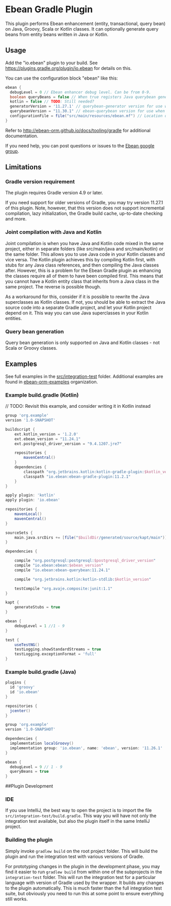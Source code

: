 # Ebean Gradle Plugin
This plugin performs Ebean enhancement (entity, transactional, query bean) on Java, Groovy, Scala or Kotlin classes.
It can optionally generate query beans from entity beans written in Java or Kotlin.

## Usage
Add the "io.ebean" plugin to your build.
See https://plugins.gradle.org/plugin/io.ebean for details on this.

You can use the configuration block "ebean" like this:

```gradle
ebean {
  debugLevel = 0 // Ebean enhancer debug level. Can be from 0-9.
  boolean queryBeans = false // When true registers Java querybean generation.
  kotlin = false // TODO: Still needed?
  generatorVersion = '11.27.1' // querybean-generator version for use when generating query beans.
  querybeanVersion = "11.30.1" // ebean-querybean version for use when generating query beans.
  configurationFile = file("src/main/resources/ebean.mf") // Location of the EBean configuration file (if present).
}
```

Refer to http://ebean-orm.github.io/docs/tooling/gradle for additional documentation.

If you need help, you can post questions or issues to the [Ebean google group](https://groups.google.com/forum/#!forum/ebean).

## Limitations
### Gradle version requirement
The plugin requires Gradle version 4.9 or later.

If you need support for older versions of Gradle, you may try version 11.27.1 of this plugin.
Note, however, that this version does not support incremental compilation, lazy initialization, the Gradle build cache, up-to-date checking and more.

### Joint compilation with Java and Kotlin
Joint compilation is when you have Java and Kotlin code mixed in the same project, either in separate folders (like src/main/java and src/main/kotlin) or the same folder.
This allows you to use Java code in your Kotlin classes and vice versa.
The Kotlin plugin achieves this by compiling Kotlin first, with stubs for any Java class references, and then compiling the Java classes after.
However, this is a problem for the Ebean Gradle plugin as enhancing the classes require all of them to have been compiled first.
This means that you cannot have a Kotlin entity class that inherits from a Java class in the same project.
The reverse is possible though.
 
As a workaround for this, consider if it is possible to rewrite the Java superclasses as Kotlin classes.
If not, you should be able to extract the Java source code into a separate Gradle project, and let your Kotlin project depend on it.
This way you can use Java superclasses in your Kotlin entities. 

### Query bean generation
Query bean generation is only supported on Java and Kotlin classes - not Scala or Groovy classes.

## Examples
See full examples in the [src/integration-test](src/integration-test) folder.
Additional examples are found in [ebean-orm-examples](https://github.com/ebean-orm-examples) organization.

### Example build.gradle (Kotlin)
// TODO: Revisit this example, and consider writing it in Kotlin instead
```gradle
group 'org.example'
version '1.0-SNAPSHOT'

buildscript {
    ext.kotlin_version = '1.2.0'
    ext.ebean_version = "11.24.1"
    ext.postgresql_driver_version = "9.4.1207.jre7"

    repositories {
        mavenCentral()
    }
    dependencies {
        classpath "org.jetbrains.kotlin:kotlin-gradle-plugin:$kotlin_version"
        classpath "io.ebean:ebean-gradle-plugin:11.2.1"
    }
}

apply plugin: 'kotlin'
apply plugin: 'io.ebean'

repositories {
    mavenLocal()
    mavenCentral()
}

sourceSets {
    main.java.srcDirs += [file("$buildDir/generated/source/kapt/main")]
}

dependencies {

    compile "org.postgresql:postgresql:$postgresql_driver_version"
    compile "io.ebean:ebean:$ebean_version"
    compile "io.ebean:ebean-querybean:11.24.1"

    compile "org.jetbrains.kotlin:kotlin-stdlib:$kotlin_version"

    testCompile "org.avaje.composite:junit:1.1"
}

kapt {
    generateStubs = true
}

ebean {
    debugLevel = 1 //1 - 9
}

test {
    useTestNG()
    testLogging.showStandardStreams = true
    testLogging.exceptionFormat = 'full'
}
```

### Example build.gradle (Java)
```gradle
plugins {
  id 'groovy'
  id 'io.ebean'
}

repositories {
  jcenter()
}

group 'org.example'
version '1.0-SNAPSHOT'

dependencies {
  implementation localGroovy()
  implementation group: 'io.ebean', name: 'ebean', version: '11.26.1'
}

ebean {
  debugLevel = 9 // 1 - 9
  queryBeans = true
}
```

##Plugin Development
### IDE
If you use IntelliJ, the best way to open the project is to import the file `src/integration-test/build.gradle`.
This way you will have not only the integration test available, but also the plugin itself in the same IntelliJ project.

### Building the plugin
Simply invoke `gradlew build` on the root project folder.
This will build the plugin and run the integration test with various versions of Gradle.

For prototyping changes in the plugin in the development phase, you may find it easier to run `gradlew build` from within one of the subprojects in the `integration-test` folder.
This will run the integration test for a particular language with version of Gradle used by the wrapper.
It builds any changes to the plugin automatically.
This is much faster than the full integration test suite, but obviously you need to run this at some point to ensure everything still works.
